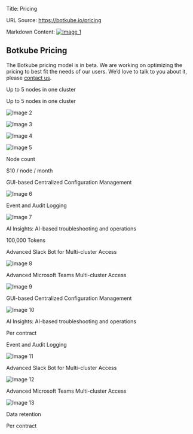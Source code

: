 Title: Pricing

URL Source: https://botkube.io/pricing

Markdown Content:
[![Image 1](https://cdn.prod.website-files.com/633705de6adaa38599d8e258/6338148fa3f8a509639804fa_botkube-logo.svg)](https://botkube.io/)

Botkube Pricing
---------------

The Botkube pricing model is in beta. We are working on optimizing the pricing to best fit the needs of our users. We’d love to talk to you about it, please [contact us](https://botkube.io/contact).

Up to 5 nodes in one cluster

Up to 5 nodes in one cluster

![Image 2](https://cdn.prod.website-files.com/633705de6adaa38599d8e258/640a3934a0f6e0a40562e415_pricing-yes.svg)

![Image 3](https://cdn.prod.website-files.com/633705de6adaa38599d8e258/640a3934a0f6e0a40562e415_pricing-yes.svg)

![Image 4](https://cdn.prod.website-files.com/633705de6adaa38599d8e258/640a388c9b10d4675fb225e7_pricing-no.svg)

![Image 5](https://cdn.prod.website-files.com/633705de6adaa38599d8e258/640a388c9b10d4675fb225e7_pricing-no.svg)

Node count

$10 / node / month

GUI-based Centralized Configuration Management

![Image 6](https://cdn.prod.website-files.com/633705de6adaa38599d8e258/640a3934a0f6e0a40562e415_pricing-yes.svg)

Event and Audit Logging

![Image 7](https://cdn.prod.website-files.com/633705de6adaa38599d8e258/640a3934a0f6e0a40562e415_pricing-yes.svg)

AI Insights: AI-based troubleshooting and operations

100,000 Tokens

Advanced Slack Bot for Multi-cluster Access

![Image 8](https://cdn.prod.website-files.com/633705de6adaa38599d8e258/640a3934a0f6e0a40562e415_pricing-yes.svg)

Advanced Microsoft Teams Multi-cluster Access

![Image 9](https://cdn.prod.website-files.com/633705de6adaa38599d8e258/640a3934a0f6e0a40562e415_pricing-yes.svg)

GUI-based Centralized Configuration Management

![Image 10](https://cdn.prod.website-files.com/633705de6adaa38599d8e258/640a3934a0f6e0a40562e415_pricing-yes.svg)

AI Insights: AI-based troubleshooting and operations

Per contract

Event and Audit Logging

![Image 11](https://cdn.prod.website-files.com/633705de6adaa38599d8e258/640a3934a0f6e0a40562e415_pricing-yes.svg)

Advanced Slack Bot for Multi-cluster Access

![Image 12](https://cdn.prod.website-files.com/633705de6adaa38599d8e258/640a3934a0f6e0a40562e415_pricing-yes.svg)

Advanced Microsoft Teams Multi-cluster Access

![Image 13](https://cdn.prod.website-files.com/633705de6adaa38599d8e258/640a3934a0f6e0a40562e415_pricing-yes.svg)

Data retention

Per contract
